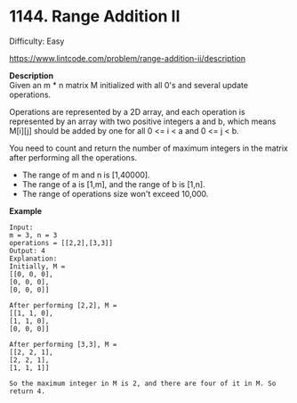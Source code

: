 # 1144. Range Addition II

Difficulty: Easy

https://www.lintcode.com/problem/range-addition-ii/description

**Description**  
Given an m * n matrix M initialized with all 0's and several update operations.

Operations are represented by a 2D array, and each operation is represented by an array with two positive integers a and b, which means M[i][j] should be added by one for all 0 <= i < a and 0 <= j < b.

You need to count and return the number of maximum integers in the matrix after performing all the operations.

* The range of m and n is [1,40000].
* The range of a is [1,m], and the range of b is [1,n].
* The range of operations size won't exceed 10,000.

**Example**  
```
Input:
m = 3, n = 3
operations = [[2,2],[3,3]]
Output: 4
Explanation:
Initially, M =
[[0, 0, 0],
[0, 0, 0],
[0, 0, 0]]

After performing [2,2], M =
[[1, 1, 0],
[1, 1, 0],
[0, 0, 0]]

After performing [3,3], M =
[[2, 2, 1],
[2, 2, 1],
[1, 1, 1]]

So the maximum integer in M is 2, and there are four of it in M. So return 4.
```
